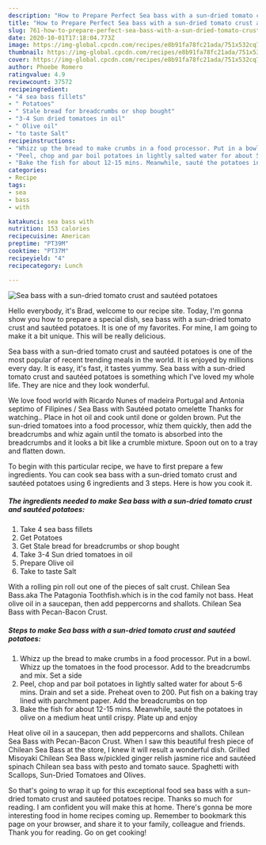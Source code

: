 ```yaml
---
description: "How to Prepare Perfect Sea bass with a sun-dried tomato crust and sautéed potatoes"
title: "How to Prepare Perfect Sea bass with a sun-dried tomato crust and sautéed potatoes"
slug: 761-how-to-prepare-perfect-sea-bass-with-a-sun-dried-tomato-crust-and-sauteed-potatoes
date: 2020-10-01T17:18:04.773Z
image: https://img-global.cpcdn.com/recipes/e8b91fa78fc21ada/751x532cq70/sea-bass-with-a-sun-dried-tomato-crust-and-sauteed-potatoes-recipe-main-photo.jpg
thumbnail: https://img-global.cpcdn.com/recipes/e8b91fa78fc21ada/751x532cq70/sea-bass-with-a-sun-dried-tomato-crust-and-sauteed-potatoes-recipe-main-photo.jpg
cover: https://img-global.cpcdn.com/recipes/e8b91fa78fc21ada/751x532cq70/sea-bass-with-a-sun-dried-tomato-crust-and-sauteed-potatoes-recipe-main-photo.jpg
author: Phoebe Romero
ratingvalue: 4.9
reviewcount: 37572
recipeingredient:
- "4 sea bass fillets"
- " Potatoes"
- " Stale bread for breadcrumbs or shop bought"
- "3-4 Sun dried tomatoes in oil"
- " Olive oil"
- "to taste Salt"
recipeinstructions:
- "Whizz up the bread to make crumbs in a food processor. Put in a bowl. Whizz up the tomatoes in the food processor. Add to the breadcrumbs and mix. Set a side"
- "Peel, chop and par boil potatoes in lightly salted water for about 5-6 mins. Drain and set a side. Preheat oven to 200. Put fish on a baking tray lined with parchment paper. Add the breadcrumbs on top"
- "Bake the fish for about 12-15 mins. Meanwhile, sauté the potatoes in olive on a medium heat until crispy. Plate up and enjoy"
categories:
- Recipe
tags:
- sea
- bass
- with

katakunci: sea bass with 
nutrition: 153 calories
recipecuisine: American
preptime: "PT39M"
cooktime: "PT37M"
recipeyield: "4"
recipecategory: Lunch

---
```



![Sea bass with a sun-dried tomato crust and sautéed potatoes](https://img-global.cpcdn.com/recipes/e8b91fa78fc21ada/751x532cq70/sea-bass-with-a-sun-dried-tomato-crust-and-sauteed-potatoes-recipe-main-photo.jpg)

Hello everybody, it's Brad, welcome to our recipe site. Today, I'm gonna show you how to prepare a special dish, sea bass with a sun-dried tomato crust and sautéed potatoes. It is one of my favorites. For mine, I am going to make it a bit unique. This will be really delicious.

Sea bass with a sun-dried tomato crust and sautéed potatoes is one of the most popular of recent trending meals in the world. It is enjoyed by millions every day. It is easy, it's fast, it tastes yummy. Sea bass with a sun-dried tomato crust and sautéed potatoes is something which I've loved my whole life. They are nice and they look wonderful.

We love food world with Ricardo Nunes of madeira Portugal and Antonia septimo of Filipines / Sea Bass with Sautéed potato omelette Thanks for watching.. Place in hot oil and cook until done or golden brown. Put the sun-dried tomatoes into a food processor, whiz them quickly, then add the breadcrumbs and whiz again until the tomato is absorbed into the breadcrumbs and it looks a bit like a crumble mixture. Spoon out on to a tray and flatten down.


To begin with this particular recipe, we have to first prepare a few ingredients. You can cook sea bass with a sun-dried tomato crust and sautéed potatoes using 6 ingredients and 3 steps. Here is how you cook it.

<!--inarticleads1-->

##### The ingredients needed to make Sea bass with a sun-dried tomato crust and sautéed potatoes:

1. Take 4 sea bass fillets
1. Get  Potatoes
1. Get  Stale bread for breadcrumbs or shop bought
1. Take 3-4 Sun dried tomatoes in oil
1. Prepare  Olive oil
1. Take to taste Salt


With a rolling pin roll out one of the pieces of salt crust. Chilean Sea Bass.aka The Patagonia Toothfish.which is in the cod family not bass. Heat olive oil in a saucepan, then add peppercorns and shallots. Chilean Sea Bass with Pecan-Bacon Crust. 

<!--inarticleads2-->

##### Steps to make Sea bass with a sun-dried tomato crust and sautéed potatoes:

1. Whizz up the bread to make crumbs in a food processor. Put in a bowl. Whizz up the tomatoes in the food processor. Add to the breadcrumbs and mix. Set a side
1. Peel, chop and par boil potatoes in lightly salted water for about 5-6 mins. Drain and set a side. Preheat oven to 200. Put fish on a baking tray lined with parchment paper. Add the breadcrumbs on top
1. Bake the fish for about 12-15 mins. Meanwhile, sauté the potatoes in olive on a medium heat until crispy. Plate up and enjoy


Heat olive oil in a saucepan, then add peppercorns and shallots. Chilean Sea Bass with Pecan-Bacon Crust. When I saw this beautiful fresh piece of Chilean Sea Bass at the store, I knew it will result a wonderful dish. Grilled Misoyaki Chilean Sea Bass w/pickled ginger relish jasmine rice and sautéed spinach Chilean sea bass with pesto and tomato sauce. Spaghetti with Scallops, Sun-Dried Tomatoes and Olives. 

So that's going to wrap it up for this exceptional food sea bass with a sun-dried tomato crust and sautéed potatoes recipe. Thanks so much for reading. I am confident you will make this at home. There's gonna be more interesting food in home recipes coming up. Remember to bookmark this page on your browser, and share it to your family, colleague and friends. Thank you for reading. Go on get cooking!
